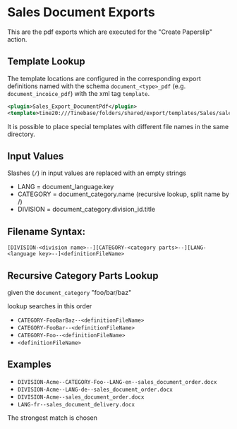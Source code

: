 Sales Document Exports
=

This are the pdf exports which are executed for the "Create Paperslip" action.

Template Lookup
---

The template locations are configured in the corresponding export definitions named with the schema `document_<type>_pdf` (e.g. `document_incoice_pdf`) with the xml tag `template`.

~~~xml
<plugin>Sales_Export_DocumentPdf</plugin>
<template>tine20:///Tinebase/folders/shared/export/templates/Sales/sales_document_order.docx</template>
~~~

It is possible to place special templates with different file names in the same directory.

Input Values
----

Slashes (`/`) in input values are replaced with an empty strings

- LANG = document_language.key
- CATEGORY = document_category.name (recursive lookup, split name by /)
- DIVISION = document_category.division_id.title


Filename Syntax:
----
`[DIVISION-<division name>--][CATEGORY-<category parts>--][LANG-<language key>--]<definitionFileName>`


Recursive Category Parts Lookup
----

given the `document_category` "foo/bar/baz"

lookup searches in this order

- `CATEGORY-FooBarBaz--<definitionFileName>`
- `CATEGORY-FooBar--<definitionFileName>`
- `CATEGORY-Foo--<definitionFileName>`
- `<definitionFileName>`


Examples
----
- `DIVISION-Acme--CATEGORY-Foo--LANG-en--sales_document_order.docx`
- `DIVISION-Acme--LANG-de--sales_document_order.docx`
- `DIVISION-Acme--sales_document_order.docx`
- `LANG-fr--sales_document_delivery.docx`

The strongest match is chosen


